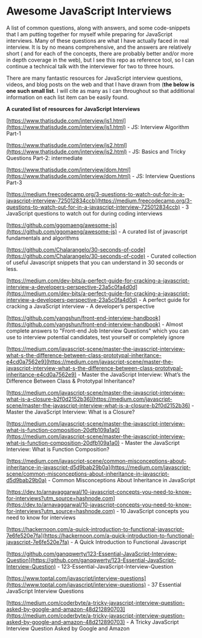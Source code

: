 # Awesome JavaScript Interviews

A list of common questions, along with answers, and some code-snippets that I am putting together for myself while preparing for JavaScript interviews. Many of these questions are what I have actually faced in real interview. It is by no means comprehensive, and the answers are relatively short ( and for each of the concepts, there are probably better and/or more in depth coverage in the web), but I see this repo as reference tool, so I can continue a technical talk with the interviewer for two to three hours.

There are many fantastic resources for JavaScript interview questions, videos, and blog posts on the web and that I have drawn from (**the below is one such small list**. I will cite as many as I can throughout so that additional information on each list item can be easily found.


**A curated list of resources for JavaScript Interviews**

[https://www.thatjsdude.com/interview/js1.html](https://www.thatjsdude.com/interview/js1.html) - JS: Interview Algorithm Part-1

[https://www.thatjsdude.com/interview/js2.html](https://www.thatjsdude.com/interview/js2.html) - JS: Basics and Tricky Questions Part-2: intermediate

[https://www.thatjsdude.com/interview/dom.html](https://www.thatjsdude.com/interview/dom.html) - JS: Interview Questions Part-3

[https://medium.freecodecamp.org/3-questions-to-watch-out-for-in-a-javascript-interview-725012834ccb](https://medium.freecodecamp.org/3-questions-to-watch-out-for-in-a-javascript-interview-725012834ccb) - 3 JavaScript questions to watch out for during coding interviews

[https://github.com/ggomaeng/awesome-js](https://github.com/ggomaeng/awesome-js) - A curated list of javascript fundamentals and algorithms

[https://github.com/Chalarangelo/30-seconds-of-code](https://github.com/Chalarangelo/30-seconds-of-code) - Curated collection of useful Javascript snippets that you can understand in 30 seconds or less.


[https://medium.com/dev-bits/a-perfect-guide-for-cracking-a-javascript-interview-a-developers-perspective-23a5c0fa4d0d](https://medium.com/dev-bits/a-perfect-guide-for-cracking-a-javascript-interview-a-developers-perspective-23a5c0fa4d0d) - A perfect guide for cracking a JavaScript interview - A developer’s perspective


[https://github.com/yangshun/front-end-interview-handbook](https://github.com/yangshun/front-end-interview-handbook) - Almost complete answers to "Front-end Job Interview Questions" which you can use to interview potential candidates, test yourself or completely ignore

[https://medium.com/javascript-scene/master-the-javascript-interview-what-s-the-difference-between-class-prototypal-inheritance-e4cd0a7562e9](https://medium.com/javascript-scene/master-the-javascript-interview-what-s-the-difference-between-class-prototypal-inheritance-e4cd0a7562e9) - Master the JavaScript Interview: What’s the Difference Between Class & Prototypal Inheritance?

[https://medium.com/javascript-scene/master-the-javascript-interview-what-is-a-closure-b2f0d2152b36](https://medium.com/javascript-scene/master-the-javascript-interview-what-is-a-closure-b2f0d2152b36) - Master the JavaScript Interview: What is a Closure?

[https://medium.com/javascript-scene/master-the-javascript-interview-what-is-function-composition-20dfb109a1a0](https://medium.com/javascript-scene/master-the-javascript-interview-what-is-function-composition-20dfb109a1a0) - Master the JavaScript Interview: What is Function Composition?

[https://medium.com/javascript-scene/common-misconceptions-about-inheritance-in-javascript-d5d9bab29b0a](https://medium.com/javascript-scene/common-misconceptions-about-inheritance-in-javascript-d5d9bab29b0a) - Common Misconceptions About Inheritance in JavaScript

[https://dev.to/arnavaggarwal/10-javascript-concepts-you-need-to-know-for-interviews?utm_source=hashnode.com](https://dev.to/arnavaggarwal/10-javascript-concepts-you-need-to-know-for-interviews?utm_source=hashnode.com) - 10 JavaScript concepts you need to know for interviews

[https://hackernoon.com/a-quick-introduction-to-functional-javascript-7e6fe520e7fa](https://hackernoon.com/a-quick-introduction-to-functional-javascript-7e6fe520e7fa) - A Quick Introduction to Functional Javascript

[https://github.com/ganqqwerty/123-Essential-JavaScript-Interview-Question](https://github.com/ganqqwerty/123-Essential-JavaScript-Interview-Question) - 123-Essential-JavaScript-Interview-Question

[https://www.toptal.com/javascript/interview-questions](https://www.toptal.com/javascript/interview-questions) - 37 Essential JavaScript Interview Questions

[https://medium.com/coderbyte/a-tricky-javascript-interview-question-asked-by-google-and-amazon-48d212890703](https://medium.com/coderbyte/a-tricky-javascript-interview-question-asked-by-google-and-amazon-48d212890703) - A Tricky JavaScript Interview Question Asked by Google and Amazon

